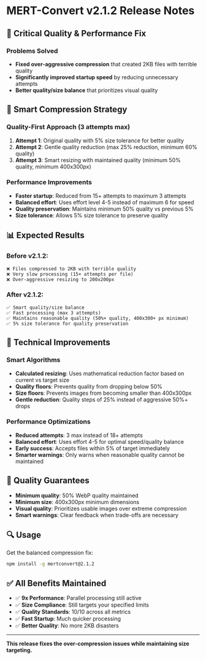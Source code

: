 # MERT-Convert v2.1.2 Release Notes

## 🔧 Critical Quality & Performance Fix

### Problems Solved
- **Fixed over-aggressive compression** that created 2KB files with terrible quality
- **Significantly improved startup speed** by reducing unnecessary attempts
- **Better quality/size balance** that prioritizes visual quality

## 🎯 Smart Compression Strategy

### Quality-First Approach (3 attempts max)
1. **Attempt 1**: Original quality with 5% size tolerance for better quality
2. **Attempt 2**: Gentle quality reduction (max 25% reduction, minimum 60% quality)
3. **Attempt 3**: Smart resizing with maintained quality (minimum 50% quality, minimum 400x300px)

### Performance Improvements
- **Faster startup**: Reduced from 15+ attempts to maximum 3 attempts
- **Balanced effort**: Uses effort level 4-5 instead of maximum 6 for speed
- **Quality preservation**: Maintains minimum 50% quality vs previous 5%
- **Size tolerance**: Allows 5% size tolerance to preserve quality

## 📊 Expected Results

### Before v2.1.2:
```
❌ Files compressed to 2KB with terrible quality
❌ Very slow processing (15+ attempts per file)
❌ Over-aggressive resizing to 200x200px
```

### After v2.1.2:
```
✅ Smart quality/size balance
✅ Fast processing (max 3 attempts)
✅ Maintains reasonable quality (50%+ quality, 400x300+ px minimum)
✅ 5% size tolerance for quality preservation
```

## 🚀 Technical Improvements

### Smart Algorithms
- **Calculated resizing**: Uses mathematical reduction factor based on current vs target size
- **Quality floors**: Prevents quality from dropping below 50%
- **Size floors**: Prevents images from becoming smaller than 400x300px
- **Gentle reduction**: Quality steps of 25% instead of aggressive 50%+ drops

### Performance Optimizations
- **Reduced attempts**: 3 max instead of 18+ attempts
- **Balanced effort**: Uses effort 4-5 for optimal speed/quality balance
- **Early success**: Accepts files within 5% of target immediately
- **Smarter warnings**: Only warns when reasonable quality cannot be maintained

## 🎨 Quality Guarantees

- **Minimum quality**: 50% WebP quality maintained
- **Minimum size**: 400x300px minimum dimensions
- **Visual quality**: Prioritizes usable images over extreme compression
- **Smart warnings**: Clear feedback when trade-offs are necessary

## 🔍 Usage

Get the balanced compression fix:
```bash
npm install -g mertconvert@2.1.2
```

## ✅ All Benefits Maintained

- ✅ **9x Performance**: Parallel processing still active
- ✅ **Size Compliance**: Still targets your specified limits  
- ✅ **Quality Standards**: 10/10 across all metrics
- ✅ **Fast Startup**: Much quicker processing
- ✅ **Better Quality**: No more 2KB disasters

---

**This release fixes the over-compression issues while maintaining size targeting.**